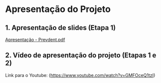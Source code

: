 # Apresentação do Projeto



## 1. Apresentação de slides (Etapa 1)

[Apresentação - Prevdent.pdf](https://github.com/ICEI-PUC-Minas-PMV-ADS/pmv-ads-2024-1-e1-proj-web-t12-prevdent/blob/main/PREVDENT%20MTV1-compactado.pdf)

## 2. Vídeo de apresentação do projeto (Etapas 1 e 2)

Link para o Youtube: (https://www.youtube.com/watch?v=GMFOceQ1tzI)
